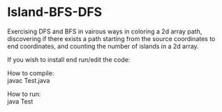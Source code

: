 # Island-BFS-DFS

Exercising DFS and BFS in vairous ways in coloring a 2d array path,
discovering if there exists a path starting from the source coordinates to end coordinates, 
and counting the number of islands in a 2d array.

If you wish to install end run/edit the code:

How to compile:  
javac Test.java 

How to run:  
java Test


